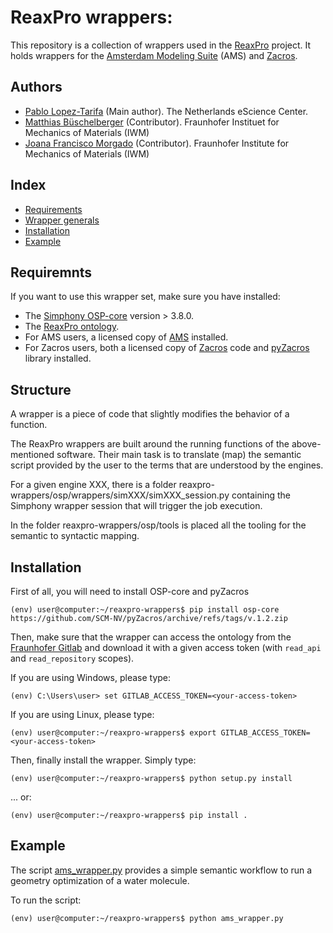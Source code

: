 # ReaxPro wrappers:  

This repository is a collection of wrappers used in the [ReaxPro](https://www.reaxpro.eu/) project.
It holds wrappers for the [Amsterdam Modeling Suite](https://www.scm.com/amsterdam-modeling-suite/) (AMS) and [Zacros](https://zacros.org/).

## Authors
- [Pablo Lopez-Tarifa](mailto:p.lopez@esciencecenter.nl) (Main author). The Netherlands eScience Center.
- [Matthias Büschelberger](mailto:matthias.bueschelberger@iwm.fraunhofer.de) (Contributor). Fraunhofer Instituet for Mechanics of Materials (IWM)
- [Joana Francisco Morgado](mailto:joana.francisco.morgado@iwm.fraunhofer.de) (Contributor). Fraunhofer Institute for Mechanics of Materials (IWM)

## Index

- [Requirements](#requirements)
- [Wrapper generals](#wrapper-generals)
- [Installation](#installation)
- [Example](#example)

## Requiremnts

If you want to use this wrapper set, make sure you have installed:

- The [Simphony OSP-core](https://github.com/simphony/osp-core) version > 3.8.0.
- The [ReaxPro ontology](https://gitlab.cc-asp.fraunhofer.de/ontology/applications/reaxpro/reaxpro-framework).
- For AMS users, a licensed copy of [AMS](https://www.scm.com/amsterdam-modeling-suite/) installed.
- For Zacros users, both a licensed copy of [Zacros](https://zacros.org/software) code and [pyZacros](https://github.com/NLESC-JCER/pyZacros) library installed.

## Structure
A wrapper is a piece of code that slightly modifies the behavior of a function. 

The ReaxPro wrappers are built around the running functions of the above-mentioned software. Their main task is to translate (map) the semantic script provided by the user to the terms that are understood by the engines.

For a given engine XXX, there is a folder reaxpro-wrappers/osp/wrappers/simXXX/simXXX_session.py containing the Simphony wrapper session that will trigger the job execution.

In the folder reaxpro-wrappers/osp/tools is placed all the tooling for the semantic to syntactic mapping. 

## Installation
First of all, you will need to install OSP-core and pyZacros

```shell
(env) user@computer:~/reaxpro-wrappers$ pip install osp-core https://github.com/SCM-NV/pyZacros/archive/refs/tags/v.1.2.zip
```
Then, make sure that the wrapper can access the ontology from the [Fraunhofer Gitlab](https://gitlab.cc-asp.fraunhofer.de/) and download it with a given access token (with `read_api` and `read_repository` scopes). 

If you are using Windows, please type:

```shell
(env) C:\Users\user> set GITLAB_ACCESS_TOKEN=<your-access-token>
```

If you are using Linux, please type:

```shell
(env) user@computer:~/reaxpro-wrappers$ export GITLAB_ACCESS_TOKEN=<your-access-token>
```

Then, finally install the wrapper. Simply type:

```shell
(env) user@computer:~/reaxpro-wrappers$ python setup.py install
```

... or:


```shell
(env) user@computer:~/reaxpro-wrappers$ pip install .
```

## Example

The script [ams_wrapper.py](https://gitlab.cc-asp.fraunhofer.de/simphony/wrappers/reaxpro-wrappers/-/blob/master/examples/ams_wrapper.py) provides a simple semantic workflow to run a geometry optimization of a water molecule. 

To run the script:

```shell
(env) user@computer:~/reaxpro-wrappers$ python ams_wrapper.py 
```
